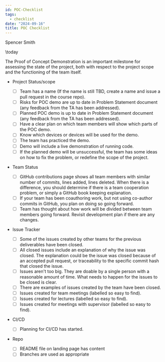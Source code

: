 ```yaml
---
id: POC-Checklist
tags:
  - checklist
date: "2024-09-16"
title: POC Checklist
---
```


Spencer Smith

\today

The Proof of Concept Demonstration is an important milestone for assessing the state of the project, both with respect to the project scope and the functioning of the team itself.

- Project Status/scope

  - [ ] Team has a name (If the name is still TBD, create a name and issue a pull request in the course repo).
  - [ ] Risks for POC demo are up to date in Problem Statement document (any feedback from the TA has been addressed).
  - [ ] Planned POC demo is up to date in Problem Statement document (any feedback from the TA has been addressed).
  - [ ] Have a clear plan on which team members will show which parts of the POC demo.
  - [ ] Know which devices or devices will be used for the demo.
  - [ ] The team has practiced the demo.
  - [ ] Demo will include a live demonstration of running code.
  - [ ] If the planned demo will be unsuccessful, the team has some ideas on how to fix the problem, or redefine the scope of the project.

- Team Status

  - [ ] GitHub contributions page shows all team members with similar number of commits, lines added, lines deleted. When there is a difference, you should determine if there is a team cooperation problem, or simply a GitHub book keeping explanation.
  - [ ] If your team has been coauthoring work, but not using co-author commits in GitHub, you plan on doing so going forward.
  - [ ] Team has thought about how work will be divided between team members going forward. Revisit development plan if there are any changes.

- Issue Tracker

  - [ ] Some of the issues created by other teams for the previous deliverables have been closed.
  - [ ] All closed issues include an explanation of why the issue was closed. The explanation could be the issue was closed because of an accepted pull request, or traceability to the specific commit hash that closed the issue.
  - [ ] Issues aren't too big. They are doable by a single person with a reasonable amount of time. What needs to happen for the issues to be closed is clear.
  - [ ] There are examples of issues created by the team have been closed.
  - [ ] Issues created for team meetings (labelled so easy to find).
  - [ ] Issues created for lectures (labelled so easy to find).
  - [ ] Issues created for meetings with supervisor (labelled so easy to find).

- CI/CD

  - [ ] Planning for CI/CD has started.

- Repo
  - [ ] README file on landing page has content
  - [ ] Branches are used as appropriate
